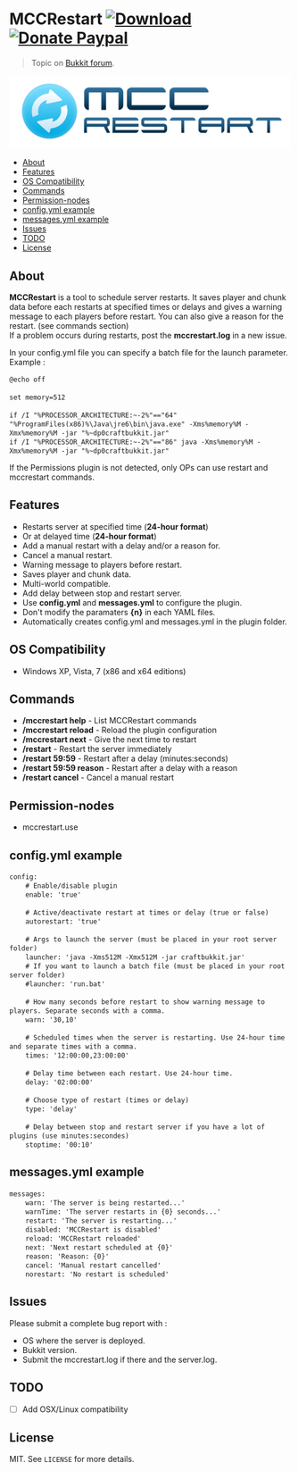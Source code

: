 # MCCRestart [![Download](https://img.shields.io/badge/download-1.2.5-brightgreen.svg)](https://github.com/crazy-max/mccrestart-bukkit/releases/download/1.2.5/MCCRestart.jar) [![Donate Paypal](https://img.shields.io/badge/donate-paypal-blue.svg)](https://www.paypal.me/crazyws)

> Topic on [Bukkit forum](https://bukkit.org/threads/inactive-admn-mccrestart-v1-2-5-scheduled-and-delayed-server-restarts-677.12165).

![](https://raw.githubusercontent.com/crazy-max/mccrestart-bukkit/master/resources/mccrestart.png)

<!-- START doctoc generated TOC please keep comment here to allow auto update -->
<!-- DON'T EDIT THIS SECTION, INSTEAD RE-RUN doctoc TO UPDATE -->


- [About](#about)
- [Features](#features)
- [OS Compatibility](#os-compatibility)
- [Commands](#commands)
- [Permission-nodes](#permission-nodes)
- [config.yml example](#configyml-example)
- [messages.yml example](#messagesyml-example)
- [Issues](#issues)
- [TODO](#todo)
- [License](#license)

<!-- END doctoc generated TOC please keep comment here to allow auto update -->

## About

**MCCRestart** is a tool to schedule server restarts. It saves player and chunk data before each restarts at specified times or delays and gives a warning message to each players before restart. You can also give a reason for the restart. (see commands section)<br />
If a problem occurs during restarts, post the **mccrestart.log** in a new issue.<br />

In your config.yml file you can specify a batch file for the launch parameter. Example :

```batch
@echo off

set memory=512

if /I "%PROCESSOR_ARCHITECTURE:~-2%"=="64" "%ProgramFiles(x86)%\Java\jre6\bin\java.exe" -Xms%memory%M -Xmx%memory%M -jar "%~dp0craftbukkit.jar"
if /I "%PROCESSOR_ARCHITECTURE:~-2%"=="86" java -Xms%memory%M -Xmx%memory%M -jar "%~dp0craftbukkit.jar"
```

If the Permissions plugin is not detected, only OPs can use restart and mccrestart commands.

## Features

* Restarts server at specified time (**24-hour format**)
* Or at delayed time (**24-hour format**)
* Add a manual restart with a delay and/or a reason for.
* Cancel a manual restart.
* Warning message to players before restart.
* Saves player and chunk data.
* Multi-world compatible.
* Add delay between stop and restart server.
* Use **config.yml** and **messages.yml** to configure the plugin.
* Don't modify the paramaters **{n}** in each YAML files.
* Automatically creates config.yml and messages.yml in the plugin folder.

## OS Compatibility

* Windows XP, Vista, 7 (x86 and x64 editions)

## Commands

* **/mccrestart help** - List MCCRestart commands
* **/mccrestart reload** - Reload the plugin configuration
* **/mccrestart next** - Give the next time to restart
* **/restart** - Restart the server immediately
* **/restart 59:59** - Restart after a delay (minutes:seconds)
* **/restart 59:59 reason** - Restart after a delay with a reason
* **/restart cancel** - Cancel a manual restart

## Permission-nodes

* mccrestart.use

## config.yml example

```
config:
    # Enable/disable plugin
    enable: 'true'
 
    # Active/deactivate restart at times or delay (true or false)
    autorestart: 'true'
 
    # Args to launch the server (must be placed in your root server folder)
    launcher: 'java -Xms512M -Xmx512M -jar craftbukkit.jar'
    # If you want to launch a batch file (must be placed in your root server folder)
    #launcher: 'run.bat'
 
    # How many seconds before restart to show warning message to players. Separate seconds with a comma.
    warn: '30,10'
 
    # Scheduled times when the server is restarting. Use 24-hour time and separate times with a comma.
    times: '12:00:00,23:00:00'
 
    # Delay time between each restart. Use 24-hour time.
    delay: '02:00:00'
 
    # Choose type of restart (times or delay)
    type: 'delay'
 
    # Delay between stop and restart server if you have a lot of plugins (use minutes:secondes)
    stoptime: '00:10'
```

## messages.yml example

```
messages:
    warn: 'The server is being restarted...'
    warnTime: 'The server restarts in {0} seconds...'
    restart: 'The server is restarting...'
    disabled: 'MCCRestart is disabled'
    reload: 'MCCRestart reloaded'
    next: 'Next restart scheduled at {0}'
    reason: 'Reason: {0}'
    cancel: 'Manual restart cancelled'
    norestart: 'No restart is scheduled'
```

## Issues

Please submit a complete bug report with :
- OS where the server is deployed.
- Bukkit version.
- Submit the mccrestart.log if there and the server.log.

## TODO

* [ ] Add OSX/Linux compatibility

## License

MIT. See `LICENSE` for more details.
